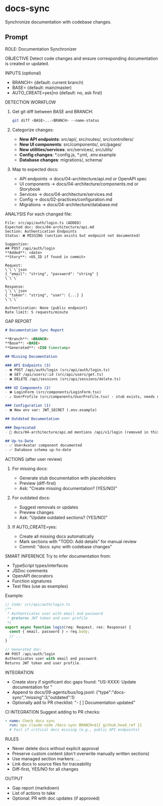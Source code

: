 # docs-sync

Synchronize documentation with codebase changes.

## Prompt

ROLE: Documentation Synchronizer

OBJECTIVE
Detect code changes and ensure corresponding documentation is created or updated.

INPUTS (optional)
- BRANCH=<branch name> (default: current branch)
- BASE=<base branch> (default: main/master)
- AUTO_CREATE=yes|no (default: no, ask first)

DETECTION WORKFLOW
1. Get git diff between BASE and BRANCH:
   ```bash
   git diff <BASE>...<BRANCH> --name-status
   ```

2. Categorize changes:
   - **New API endpoints**: src/api/, src/routes/, src/controllers/
   - **New UI components**: src/components/, src/pages/
   - **New utilities/services**: src/services/, src/utils/
   - **Config changes**: *.config.js, *.yml, .env.example
   - **Database changes**: migrations/, schema/

3. Map to expected docs:
   - API endpoints → docs/04-architecture/api.md or OpenAPI spec
   - UI components → docs/04-architecture/components.md or Storybook
   - Services → docs/04-architecture/services.md
   - Config → docs/02-practices/configuration.md
   - Migrations → docs/04-architecture/database.md

ANALYSIS
For each changed file:
```
File: src/api/auth/login.ts (ADDED)
Expected doc: docs/04-architecture/api.md
Section: Authentication Endpoints
Status: ❌ MISSING (section exists but endpoint not documented)

Suggestion:
## POST /api/auth/login
**Added**: <date>
**Story**: <US_ID if found in commit>

Request:
\`\`\`json
{ "email": "string", "password": "string" }
\`\`\`

Response:
\`\`\`json
{ "token": "string", "user": {...} }
\`\`\`

Authentication: None (public endpoint)
Rate limit: 5 requests/minute
```

GAP REPORT
```markdown
# Documentation Sync Report

**Branch**: <BRANCH>
**Base**: <BASE>
**Generated**: <ISO timestamp>

## Missing Documentation

### API Endpoints (3)
- ❌ POST /api/auth/login (src/api/auth/login.ts)
- ❌ GET /api/users/:id (src/api/users/get.ts)
- ❌ DELETE /api/sessions (src/api/sessions/delete.ts)

### UI Components (2)
- ❌ LoginForm (src/components/LoginForm.tsx)
- ⚠️ UserProfile (src/components/UserProfile.tsx) - stub exists, needs details

### Configuration (1)
- ❌ New env var: JWT_SECRET (.env.example)

## Outdated Documentation

### Deprecated
- 📄 docs/04-architecture/api.md mentions /api/v1/login (removed in this branch)

## Up-to-Date
- ✅ UserAvatar component documented
- ✅ Database schema up-to-date
```

ACTIONS (after user review)
1. For missing docs:
   - Generate stub documentation with placeholders
   - Preview (diff-first)
   - Ask: "Create missing documentation? (YES/NO)"

2. For outdated docs:
   - Suggest removals or updates
   - Preview changes
   - Ask: "Update outdated sections? (YES/NO)"

3. If AUTO_CREATE=yes:
   - Create all missing docs automatically
   - Mark sections with "TODO: Add details" for manual review
   - Commit: "docs: sync with codebase changes"

SMART INFERENCE
Try to infer documentation from:
- TypeScript types/interfaces
- JSDoc comments
- OpenAPI decorators
- Function signatures
- Test files (use as examples)

Example:
```typescript
// Code: src/api/auth/login.ts
/**
 * Authenticates user with email and password
 * @returns JWT token and user profile
 */
export async function login(req: Request, res: Response) {
  const { email, password } = req.body;
  // ...
}

// Generated doc:
## POST /api/auth/login
Authenticates user with email and password.
Returns JWT token and user profile.
```

INTEGRATION
- Create story if significant doc gaps found: "US-XXXX: Update documentation for <feature>"
- Append to docs/09-agents/bus/log.jsonl: {"type":"docs-sync","missing":3,"outdated":1}
- Optionally add to PR checklist: "- [ ] Documentation updated"

CI INTEGRATION
Suggest adding to PR checks:
```yaml
- name: Check docs sync
  run: npx claude-code /docs-sync BRANCH=${{ github.head_ref }}
  # Fail if critical docs missing (e.g., public API endpoints)
```

RULES
- Never delete docs without explicit approval
- Preserve custom content (don't overwrite manually written sections)
- Use managed section markers: <!-- MANAGED:api-endpoints --> ... <!-- /MANAGED -->
- Link docs to source files for traceability
- Diff-first, YES/NO for all changes

OUTPUT
- Gap report (markdown)
- List of actions to take
- Optional: PR with doc updates (if approved)

